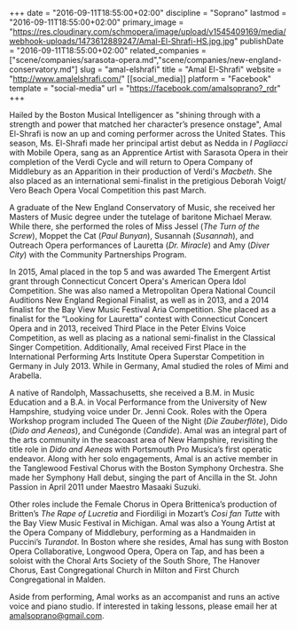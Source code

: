 +++
date = "2016-09-11T18:55:00+02:00"
discipline = "Soprano"
lastmod = "2016-09-11T18:55:00+02:00"
primary_image = "https://res.cloudinary.com/schmopera/image/upload/v1545409169/media/webhook-uploads/1473612889247/Amal-El-Shrafi-HS.jpg.jpg"
publishDate = "2016-09-11T18:55:00+02:00"
related_companies = ["scene/companies/sarasota-opera.md","scene/companies/new-england-conservatory.md"]
slug = "amal-elshrafi"
title = "Amal El-Shrafi"
website = "http://www.amalelshrafi.com/"
[[social_media]]
platform = "Facebook"
template = "social-media"
url = "https://facebook.com/amalsoprano?_rdr"
+++

Hailed by the Boston Musical Intelligencer as "shining through with a strength and power that matched her character’s presence onstage", Amal El-Shrafi is now an up and coming performer across the United States. This season, Ms. El-Shrafi made her principal artist debut as Nedda in *I Pagliacci* with Mobile Opera, sang as an Apprentice Artist with Sarasota Opera in their completion of the Verdi Cycle and will return to Opera Company of Middlebury as an Apparition in their production of Verdi's *Macbeth*. She also placed as an international semi-finalist in the pretigious Deborah Voigt/ Vero Beach Opera Vocal Competition this past March. 
 
A graduate of the New England Conservatory of Music, she received her Masters of Music degree under the tutelage of baritone Michael Meraw. While there, she performed the roles of Miss Jessel (*The Turn of the Screw*), Moppet the Cat (*Paul Bunyan*), Susannah (*Susannah*), and Outreach Opera performances of Lauretta (*Dr. Miracle*) and Amy (*Diver City*) with the Community Partnerships Program.
 
In 2015, Amal placed in the top 5 and was awarded The Emergent Artist grant through Connecticut Concert Opera's American Opera Idol Competition. She was also named a Metropolitan Opera National Council Auditions New England Regional Finalist, as well as in 2013, and a 2014 finalist for the Bay View Music Festival Aria Competition. She placed as a finalist for the “Looking for Lauretta” contest with Connecticut Concert Opera and in 2013, received Third Place in the Peter Elvins Voice Competition, as well as placing as a national semi-finalist in the Classical Singer Competition. Additionally, Amal received First Place in the International Performing Arts Institute Opera Superstar Competition in Germany in July 2013. While in Germany, Amal studied the roles of Mimi and Arabella.
 
A native of Randolph, Massachusetts, she received a B.M. in Music Education and a B.A. in Vocal Performance from the University of New Hampshire, studying voice under Dr. Jenni Cook. Roles with the Opera Workshop program included The Queen of the Night (*Die Zauberflöte*), Dido (*Dido and Aeneas*), and Cunégonde (*Candide*). Amal was an integral part of the arts community in the seacoast area of New Hampshire, revisiting the title role in *Dido and Aeneas* with Portsmouth Pro Musica’s first operatic endeavor. Along with her solo engagements, Amal is an active member in the Tanglewood Festival Chorus with the Boston Symphony Orchestra. She made her Symphony Hall debut, singing the part of Ancilla in the St. John Passion in April 2011 under Maestro Masaaki Suzuki.  
 
Other roles include the Female Chorus in Opera Brittenica’s production of Britten’s *The Rape of Lucretia* and Fiordiligi in Mozart’s *Cosi fan Tutte* with the Bay View Music Festival in Michigan. Amal was also a Young Artist at the Opera Company of Middlebury, performing as a Handmaiden in Puccini’s *Turandot*.  In Boston where she resides, Amal has sung with Boston Opera Collaborative, Longwood Opera, Opera on Tap, and has been a soloist with the Choral Arts Society of the South Shore, The Hanover Chorus, East Congregational Church in Milton and First Church Congregational in Malden. 
 
Aside from performing, Amal works as an accompanist and runs an active voice and piano studio.  If interested in taking lessons, please email her at amalsoprano@gmail.com.
